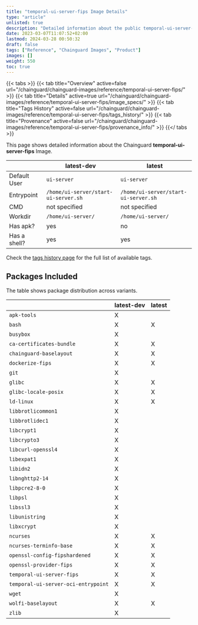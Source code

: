 ```yaml
---
title: "temporal-ui-server-fips Image Details"
type: "article"
unlisted: true
description: "Detailed information about the public temporal-ui-server-fips Chainguard Image."
date: 2023-03-07T11:07:52+02:00
lastmod: 2024-03-28 00:50:32
draft: false
tags: ["Reference", "Chainguard Images", "Product"]
images: []
weight: 550
toc: true
---
```


{{< tabs >}}
{{< tab title="Overview" active=false url="/chainguard/chainguard-images/reference/temporal-ui-server-fips/" >}}
{{< tab title="Details" active=true url="/chainguard/chainguard-images/reference/temporal-ui-server-fips/image_specs/" >}}
{{< tab title="Tags History" active=false url="/chainguard/chainguard-images/reference/temporal-ui-server-fips/tags_history/" >}}
{{< tab title="Provenance" active=false url="/chainguard/chainguard-images/reference/temporal-ui-server-fips/provenance_info/" >}}
{{</ tabs >}}

This page shows detailed information about the Chainguard **temporal-ui-server-fips** Image.

|              | latest-dev                           | latest                               |
|--------------|--------------------------------------|--------------------------------------|
| Default User | `ui-server`                          | `ui-server`                          |
| Entrypoint   | `/home/ui-server/start-ui-server.sh` | `/home/ui-server/start-ui-server.sh` |
| CMD          | not specified                        | not specified                        |
| Workdir      | `/home/ui-server/`                   | `/home/ui-server/`                   |
| Has apk?     | yes                                  | no                                   |
| Has a shell? | yes                                  | yes                                  |

Check the [tags history page](/chainguard/chainguard-images/reference/temporal-ui-server-fips/tags_history/) for the full list of available tags.

## Packages Included
The table shows package distribution across variants.

|                                     | latest-dev | latest |
|-------------------------------------|------------|--------|
| `apk-tools`                         | X          |        |
| `bash`                              | X          | X      |
| `busybox`                           | X          |        |
| `ca-certificates-bundle`            | X          | X      |
| `chainguard-baselayout`             | X          | X      |
| `dockerize-fips`                    | X          | X      |
| `git`                               | X          |        |
| `glibc`                             | X          | X      |
| `glibc-locale-posix`                | X          | X      |
| `ld-linux`                          | X          | X      |
| `libbrotlicommon1`                  | X          |        |
| `libbrotlidec1`                     | X          |        |
| `libcrypt1`                         | X          |        |
| `libcrypto3`                        | X          |        |
| `libcurl-openssl4`                  | X          |        |
| `libexpat1`                         | X          |        |
| `libidn2`                           | X          |        |
| `libnghttp2-14`                     | X          |        |
| `libpcre2-8-0`                      | X          |        |
| `libpsl`                            | X          |        |
| `libssl3`                           | X          |        |
| `libunistring`                      | X          |        |
| `libxcrypt`                         | X          |        |
| `ncurses`                           | X          | X      |
| `ncurses-terminfo-base`             | X          | X      |
| `openssl-config-fipshardened`       | X          | X      |
| `openssl-provider-fips`             | X          | X      |
| `temporal-ui-server-fips`           | X          | X      |
| `temporal-ui-server-oci-entrypoint` | X          | X      |
| `wget`                              | X          |        |
| `wolfi-baselayout`                  | X          | X      |
| `zlib`                              | X          |        |

